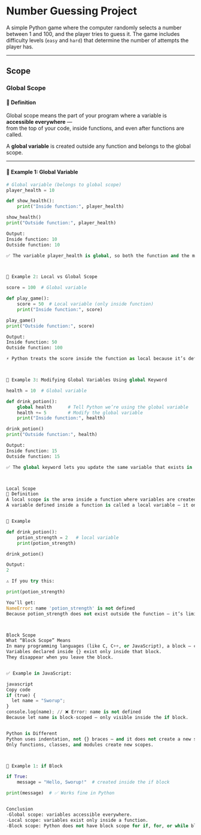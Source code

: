 # Number Guessing Project

A simple Python game where the computer randomly selects a number between 1 and 100, and the player tries to guess it. The game includes difficulty levels (`easy` and `hard`) that determine the number of attempts the player has.

---

## Scope

### Global Scope

#### 🧠 Definition
Global scope means the part of your program where a variable is **accessible everywhere** —  
from the top of your code, inside functions, and even after functions are called.

A **global variable** is created outside any function and belongs to the global scope.

---
#### 🧾 Example 1: Global Variable
```python
# Global variable (belongs to global scope)
player_health = 10

def show_health():
    print("Inside function:", player_health)

show_health()
print("Outside function:", player_health)

Output:
Inside function: 10
Outside function: 10

✅ The variable player_health is global, so both the function and the main program can use it.



🧾 Example 2: Local vs Global Scope

score = 100  # Global variable

def play_game():
    score = 50  # Local variable (only inside function)
    print("Inside function:", score)

play_game()
print("Outside function:", score)

Output:
Inside function: 50
Outside function: 100

⚡ Python treats the score inside the function as local because it’s defined there. The global score remains unchanged.



🧾 Example 3: Modifying Global Variables Using global Keyword

health = 10  # Global variable

def drink_potion():
    global health      # Tell Python we’re using the global variable
    health += 5        # Modify the global variable
    print("Inside function:", health)

drink_potion()
print("Outside function:", health)

Output:
Inside function: 15
Outside function: 15

✅ The global keyword lets you update the same variable that exists in the global scope.



Local Scope
🧠 Definition
A local scope is the area inside a function where variables are created and used.
A variable defined inside a function is called a local variable — it only exists while the function runs and cannot be accessed outside that function.


🧾 Example

def drink_potion():
    potion_strength = 2   # local variable
    print(potion_strength)

drink_potion()

Output:
2

⚠️ If you try this:

print(potion_strength)

You’ll get:
NameError: name 'potion_strength' is not defined
Because potion_strength does not exist outside the function — it’s limited to the local scope.



Block Scope
What “Block Scope” Means
In many programming languages (like C, C++, or JavaScript), a block — code between {} — creates its own mini-scope.
Variables declared inside {} exist only inside that block.
They disappear when you leave the block.


✅ Example in JavaScript:

javascript
Copy code
if (true) {
  let name = "Sworup";
}
console.log(name); // ❌ Error: name is not defined
Because let name is block-scoped — only visible inside the if block.


Python is Different
Python uses indentation, not {} braces — and it does not create a new scope for if, for, or while blocks.
Only functions, classes, and modules create new scopes.



🧾 Example 1: if Block

if True:
    message = "Hello, Sworup!"  # created inside the if block

print(message)  # ✅ Works fine in Python


Conclusion
-Global scope: variables accessible everywhere.
-Local scope: variables exist only inside a function.
-Block scope: Python does not have block scope for if, for, or while blocks. -Only functions, classes, and modules create new scopes.